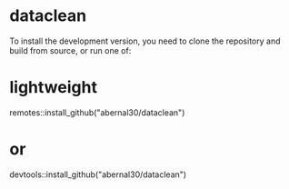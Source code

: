 # dataclean

To install the development version, you need to clone the repository and build from source, or run one of:

# lightweight
remotes::install_github("abernal30/dataclean")

# or
devtools::install_github("abernal30/dataclean")
